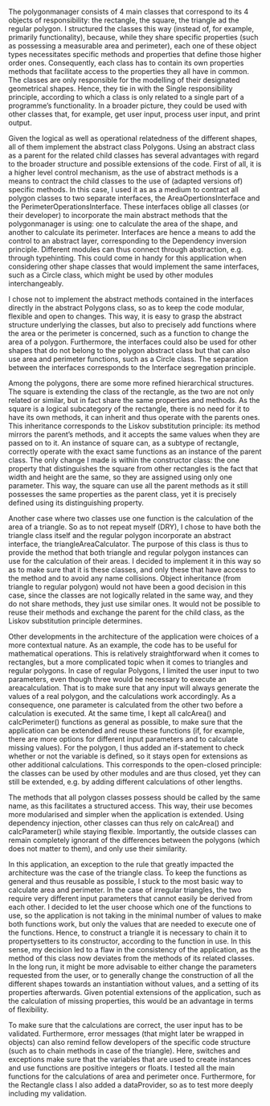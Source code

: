 The polygonmanager consists of 4 main classes that correspond to its 4 objects of responsibility: the rectangle, the square, the triangle ad the regular polygon. I structured the classes this way (instead of, for example, primarily functionality), because, while they share specific properties (such as possessing a measurable area and perimeter), each one of these object types necessitates specific methods and properties that define those higher order ones. Consequently, each class has to contain its own properties methods that facilitate access to the properties they all have in common. The classes are only responsible for the modelling of their designated geometrical shapes. Hence, they tie in with the Single responsibility principle, according to which a class is only related to a single part of a programme’s functionality. In a broader picture, they could be used with other classes that, for example, get user input, process user input, and print output. 

Given the logical as well as operational relatedness of the different shapes, all of them implement the abstract class Polygons. Using an abstract class as a parent for the related child classes has several advantages with regard to the broader structure and possible extensions of the code. First of all, it is a higher level control mechanism, as the use of abstract methods is a means to contract the child classes to the use of (adapted versions of) specific methods. In this case, I used it as as a medium to contract all polygon classes to two separate interfaces, the AreaOpertionsInterface and the PerimeterOperationsInterface. These interfaces oblige all classes (or their developer) to incorporate the main abstract methods that the polygonmanager is using: one to calculate the area of the shape, and another to calculate its perimeter. Interfaces are hence a means to add the control to an abstract layer, corresponding to the Dependency inversion principle. Different modules can thus connect through abstraction, e.g. through typehinting. This could come in handy for this application when considering other shape classes that would implement the same interfaces, such as a Circle class, which might be used by other modules interchangeably. 

I chose not to implement the abstract methods contained in the interfaces directly in the abstract Polygons class, so as to keep the code modular, flexible and open to changes. This way, it is easy to grasp the abstract structure underlying the classes, but also to precisely add functions where the area or the perimeter is concerned, such as a function to change the area of a polygon. Furthermore, the interfaces could also be used for other shapes that do not belong to the polygon abstract class but that can also use area and perimeter functions, such as a Circle class. The separation between the interfaces corresponds to the Interface segregation principle. 

Among the polygons, there are some more refined hierarchical structures. The square is extending the class of the rectangle, as the two are not only related or similar, but in fact share the same properties and methods. As the square is a logical subcategory of the rectangle, there is no need for it to have its own methods, it can inherit and thus operate with the parents ones. This inheritance corresponds to the Liskov substitution principle: its method mirrors the parent’s methods, and it accepts the same values when they are passed on to it. An instance of square can, as a subtype of rectangle, correctly operate with the exact same functions as an instance of the parent class. 
The only change I made is within the constructor class: the one property that distinguishes the square from other rectangles is the fact that width and height are the same, so they are assigned using only one parameter. This way, the square can use all the parent methods as it still possesses the same properties as the parent class, yet it is precisely defined using its distinguishing property. 

Another case where two classes use one function is the calculation of the area of a triangle. So as to not repeat myself (DRY), I chose to have both the triangle class itself and the regular polygon incorporate an abstract interface, the triangleAreaCalculator. The purpose of this class is thus to provide the method that both triangle and regular polygon instances can use for the calculation of their areas. I decided to implement it in this way so as to make sure that it is these classes, and only these that have access to the method and to avoid any name collisions. Object inheritance (from triangle to regular polygon) would not have been a good decision in this case, since the classes are not logically related in the same way, and they do not share methods, they just use similar ones. It would not be possible to reuse their methods and exchange the parent for the child class, as the Liskov substitution principle determines.

Other developments in the architecture of the application were choices of a more contextual nature. 
As an example, the code has to be useful for mathematical operations. This is relatively straightforward when it comes to rectangles, but a more complicated topic when it comes to triangles and regular polygons. In case of regular Polygons, I limited the user input to two parameters, even though three would be necessary to execute an areacalculation. That is to make sure that any input will always generate the values of a real polygon, and the calculations work accordingly.  As a consequence, one parameter is calculated from the other two before a calculation is executed. 
At the same time, I kept all calcArea() and calcPerimeter() functions as general as possible, to make sure that the application can be extended and reuse these functions (if, for example, there are more options for different input parameters and to calculate missing values). For the polygon, I thus added an if-statement to check whether or not the variable is defined, so it stays open for extensions as other additional calculations. This corresponds to the open-closed principle: the classes can be used by other modules and are thus closed, yet they can still be extended, e.g. by adding different calculations of other lengths.

The methods that all polygon classes possess should be called by the same name, as this facilitates a structured access. This way, their use becomes more modularised and simpler when the application is extended. Using dependency injection, other classes can thus rely on calcArea() and calcParameter() while staying flexible. Importantly, the outside classes can remain completely ignorant of the differences between the polygons (which does not matter to them), and only use their similarity. 

In this application, an exception to the rule that greatly impacted the architecture was the case of the triangle class. To keep the functions as general and thus reusable as possible, I stuck to the most basic way to calculate area and perimeter. In the case of irregular triangles, the two require very different input parameters that cannot easily be derived from each other. I decided to let the user choose which one of the functions to use, so the application is not taking in the minimal number of values to make both functions work, but only the values that are needed to execute one of the functions.
Hence, to construct a triangle it is necessary to chain it to propertysetters to its constructor, according to the function in use. In this sense, my decision led to a flaw in the consistency of the application, as the method of this class now deviates from the methods of its related classes. In the long run, it might be more advisable to either change the parameters requested from the user, or to generally change the construction of all the different shapes towards an instantiation without values, and a setting of its properties afterwards. Given potential extensions of the application, such as the calculation of missing properties, this would be an advantage in terms of flexibility.

To make sure that the calculations are correct, the user input has to be validated. Furthermore, error messages (that might later be wrapped in objects) can also remind fellow developers of the specific code structure (such as to chain methods in case of the triangle). Here, switches and exceptions make sure that the variables that are used to create instances and use functions are positive integers or floats. I tested all the main functions for the calculations of area and perimeter once. Furthermore, for the Rectangle class I also added a dataProvider, so as to test more deeply including my validation. 